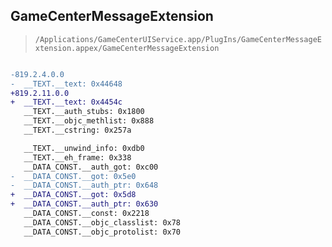 ## GameCenterMessageExtension

> `/Applications/GameCenterUIService.app/PlugIns/GameCenterMessageExtension.appex/GameCenterMessageExtension`

```diff

-819.2.4.0.0
-  __TEXT.__text: 0x44648
+819.2.11.0.0
+  __TEXT.__text: 0x4454c
   __TEXT.__auth_stubs: 0x1800
   __TEXT.__objc_methlist: 0x888
   __TEXT.__cstring: 0x257a

   __TEXT.__unwind_info: 0xdb0
   __TEXT.__eh_frame: 0x338
   __DATA_CONST.__auth_got: 0xc00
-  __DATA_CONST.__got: 0x5e0
-  __DATA_CONST.__auth_ptr: 0x648
+  __DATA_CONST.__got: 0x5d8
+  __DATA_CONST.__auth_ptr: 0x630
   __DATA_CONST.__const: 0x2218
   __DATA_CONST.__objc_classlist: 0x78
   __DATA_CONST.__objc_protolist: 0x70

```
